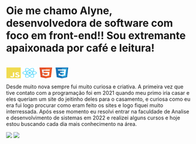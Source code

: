 # Oie me chamo Alyne, desenvolvedora de software com foco em front-end!! Sou extremante apaixonada por café e leitura!



<div style="display: inline_block"><br>
  <img align="center" alt="Js" height="30" width="40" src="https://raw.githubusercontent.com/devicons/devicon/master/icons/javascript/javascript-plain.svg">
  <img align="center" alt="React" height="30" width="40" src="https://raw.githubusercontent.com/devicons/devicon/master/icons/react/react-original.svg">
  <img align="center" alt="HTML" height="30" width="40" src="https://raw.githubusercontent.com/devicons/devicon/master/icons/html5/html5-original.svg">
  <img align="center" alt="CSS" height="30" width="40" src="https://raw.githubusercontent.com/devicons/devicon/master/icons/css3/css3-original.svg">
</div>


Desde muito nova sempre fui muito curiosa e criativa. A primeira vez que tive contato com a programação foi em 2021 quando meu primo iria casar e eles queriam um site do jeitinho deles para o casamento, e curiosa como eu era fui logo procurar como eram feito os sites e logo fiquei muito interressada. Após esse momento eu resolvi entrar na faculdade de Analise e desenvolvimento de sistemas em 2022 e realizei alguns cursos e hoje estou buscando cada dia mais conhecimento na área.

<div>
<a href="https://www.linkedin.com/in/alyne-barros-5155a4182/" target="_blank"><img src="https://img.shields.io/badge/-LinkedIn-%230077B5?style=for-the-badge&logo=linkedin&logoColor=white" target="_blank"></a> 
<a href = "mailto:alynebarros02@gmail.com"><img src="https://img.shields.io/badge/-Gmail-%23333?style=for-the-badge&logo=gmail&logoColor=red" target="_blank"></a>
</div>
